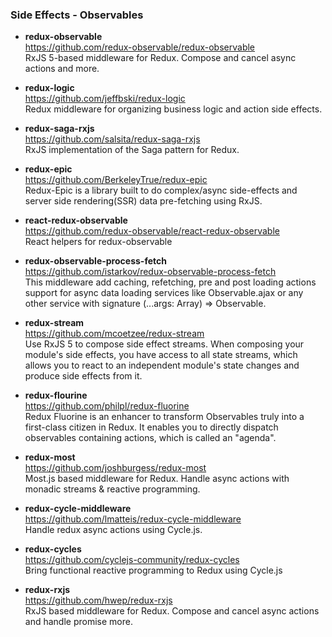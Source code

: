 ### Side Effects - Observables

- **redux-observable**  
  https://github.com/redux-observable/redux-observable  
  RxJS 5-based middleware for Redux. Compose and cancel async actions and more.
  
- **redux-logic**  
  https://github.com/jeffbski/redux-logic  
  Redux middleware for organizing business logic and action side effects.
  
- **redux-saga-rxjs**  
  https://github.com/salsita/redux-saga-rxjs  
  RxJS implementation of the Saga pattern for Redux.
  
- **redux-epic**  
  https://github.com/BerkeleyTrue/redux-epic  
  Redux-Epic is a library built to do complex/async side-effects and server side rendering(SSR) data pre-fetching using RxJS.
  
- **react-redux-observable**  
  https://github.com/redux-observable/react-redux-observable  
  React helpers for redux-observable
  
- **redux-observable-process-fetch**  
  https://github.com/istarkov/redux-observable-process-fetch  
  This middleware add caching, refetching, pre and post loading actions support for async data loading services like Observable.ajax or any other service with signature (...args: Array<any>) => Observable<any>.
  
- **redux-stream**  
  https://github.com/mcoetzee/redux-stream  
  Use RxJS 5 to compose side effect streams.  When composing your module's side effects, you have access to all state streams, which allows you to react to an independent module's state changes and produce side effects from it.
  
- **redux-flourine**  
  https://github.com/philpl/redux-fluorine  
  Redux Fluorine is an enhancer to transform Observables truly into a first-class citizen in Redux. It enables you to directly dispatch observables containing actions, which is called an "agenda".
  
- **redux-most**  
  https://github.com/joshburgess/redux-most  
  Most.js based middleware for Redux.  Handle async actions with monadic streams & reactive programming.
  
- **redux-cycle-middleware**  
  https://github.com/lmatteis/redux-cycle-middleware  
  Handle redux async actions using Cycle.js. 
  
- **redux-cycles**  
  https://github.com/cyclejs-community/redux-cycles  
  Bring functional reactive programming to Redux using Cycle.js 
  
- **redux-rxjs**  
  https://github.com/hwep/redux-rxjs  
  RxJS based middleware for Redux. Compose and cancel async actions and handle promise more. 
